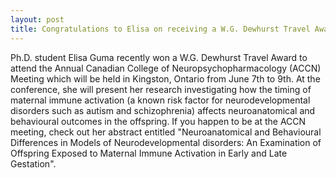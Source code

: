 ```yaml
---
layout: post
title: Congratulations to Elisa on receiving a W.G. Dewhurst Travel Award!
---
```


Ph.D. student Elisa Guma recently won a W.G. Dewhurst Travel Award to attend the Annual Canadian College of Neuropsychopharmacology (ACCN) Meeting which will be held in Kingston, Ontario from June 7th to 9th. At the conference, she will present her research investigating how the timing of maternal immune activation (a known risk factor for neurodevelopmental disorders such as autism and schizophrenia) affects neuroanatomical and behavioural outcomes in the offspring. If you happen to be at the ACCN meeting, check out her abstract entitled "Neuroanatomical and Behavioural Differences in Models of Neurodevelopmental disorders: An Examination of Offspring Exposed to Maternal Immune Activation in Early and Late Gestation".

